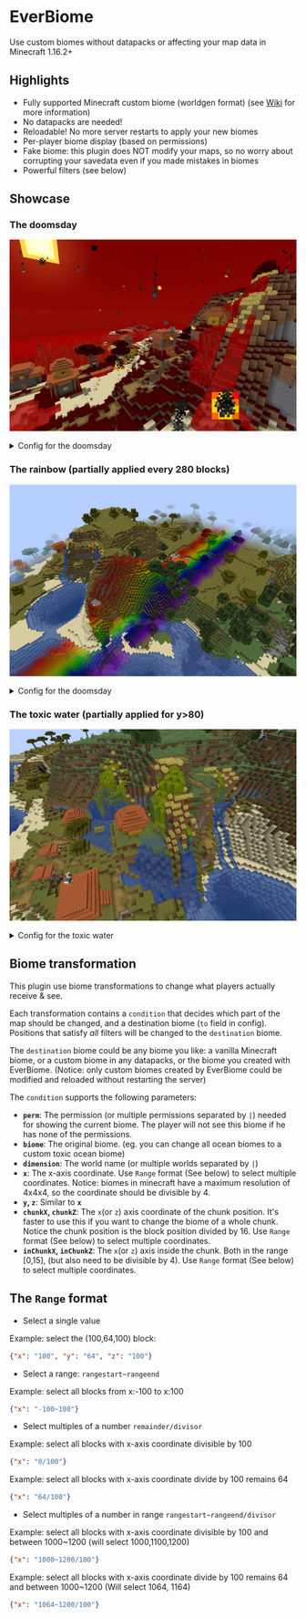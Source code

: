 # EverBiome

Use custom biomes without datapacks or affecting your map data in Minecraft 1.16.2+

## Highlights

- Fully supported Minecraft custom biome (worldgen format) (see [Wiki](https://minecraft.fandom.com/wiki/Custom_world_generation) for more information)
- No datapacks are needed!
- Reloadable! No more server restarts to apply your new biomes
- Per-player biome display (based on permissions)
- Fake biome: this plugin does NOT modify your maps, so no worry about corrupting your savedata even if you made mistakes in biomes
- Powerful filters (see below)

## Showcase

### The doomsday
[![The doomsday biome](https://github.com/EverMCServer/EverBiome/blob/gh-pages/doomsday.min.jpg?raw=true)](https://github.com/EverMCServer/EverBiome/blob/gh-pages/doomsday.png?raw=true)

<details>
  <summary>Config for the doomsday</summary>
  
  <details>
    <summary>config.json</summary>
  
  ```json
[
    {
        "condition": {
        },
        "to": "everbiome:doomsday"
    }
]
  ```

</details>

<details>
    <summary>biomes/doomsday.json</summary>
  
```json
{
  "scale": 0.1,
  "effects": {
    "sky_color": 7798784,
    "fog_color": 8912896,
    "water_color": 16711680,
    "water_fog_color": 16711680,
    "grass_color": 7798784,
    "foliage_color": 7798784,
    "particle": {
      "probability": 0.01,
      "options": {
        "type": "minecraft:lava"
      }
    },
    "additions_sound": {
      "sound": "minecraft:ambient.cave",
      "tick_chance": 0.01
    }
  },
  "precipitation": "rain",
  "temperature": 2.0,
  "downfall": 0.0,
  "category": "the_end",
  "parent": "the_end",
  "depth": -1.0
}
```

</details>
  
</details>


### The rainbow (partially applied every 280 blocks)

[![The rainbow](https://github.com/EverMCServer/EverBiome/blob/gh-pages/rainbow.min.jpg?raw=true)](https://github.com/EverMCServer/EverBiome/blob/gh-pages/rainbow.png?raw=true)
<details>
  <summary>Config for the doomsday</summary>
  
  <details>
    <summary>config.json</summary>
  
  ```json
[
    {
        "condition": {
            "x": "0/280"
        },
        "to": "everbiome:red"
    },
    {
        "condition": {
            "x": "4/280"
        },
        "to": "everbiome:orange"
    },
    {
        "condition": {
            "x": "8/280"
        },
        "to": "everbiome:yellow"
    },
    {
        "condition": {
            "x": "12/280"
        },
        "to": "everbiome:green"
    },
    {
        "condition": {
            "x": "16/280"
        },
        "to": "everbiome:blue"
    },
    {
        "condition": {
            "x": "20/280"
        },
        "to": "everbiome:indigo"
    },
    {
        "condition": {
            "x": "24/280"
        },
        "to": "everbiome:violet"
    }
]
  ```

</details>

<details>
    <summary>biomes/red.json</summary>
  
```json
{
  "scale": 0.1,
  "effects": {
    "sky_color": 8103167,
    "fog_color": 16711680,
    "water_color": 16711680,
    "water_fog_color": 16711680,
    "grass_color": 16711680,
    "foliage_color": 16711680
  },
  "precipitation": "rain",
  "temperature": 0.5,
  "downfall": 0.5,
  "category": "ocean",
  "depth": -1.0
}
```

</details>

<details>
    <summary>biomes/orange.json</summary>
  
```json
{
  "scale": 0.1,
  "effects": {
    "sky_color": 8103167,
    "fog_color": 16744192,
    "water_color": 16744192,
    "water_fog_color": 16744192,
    "grass_color": 16744192,
    "foliage_color": 16744192
  },
  "precipitation": "rain",
  "temperature": 0.5,
  "downfall": 0.5,
  "category": "ocean",
  "depth": -1.0
}
```

</details>

<details>
    <summary>biomes/yellow.json</summary>
  
```json
{
  "scale": 0.1,
  "effects": {
    "sky_color": 8103167,
    "fog_color": 16776960,
    "water_color": 16776960,
    "water_fog_color": 16776960,
    "grass_color": 16776960,
    "foliage_color": 16776960
  },
  "precipitation": "rain",
  "temperature": 0.5,
  "downfall": 0.5,
  "category": "ocean",
  "depth": -1.0
}
```

</details>

<details>
    <summary>biomes/green.json</summary>
  
```json
{
  "scale": 0.1,
  "effects": {
    "sky_color": 8103167,
    "fog_color": 65280,
    "water_color": 65280,
    "water_fog_color": 65280,
    "grass_color": 65280,
    "foliage_color": 65280
  },
  "precipitation": "rain",
  "temperature": 0.5,
  "downfall": 0.5,
  "category": "ocean",
  "depth": -1.0
}
```

</details>

<details>
    <summary>biomes/blue.json</summary>
  
```json
{
  "scale": 0.1,
  "effects": {
    "sky_color": 8103167,
    "fog_color": 255,
    "water_color": 255,
    "water_fog_color": 255,
    "grass_color": 255,
    "foliage_color": 255
  },
  "precipitation": "rain",
  "temperature": 0.5,
  "downfall": 0.5,
  "category": "ocean",
  "depth": -1.0
}
```

</details>

<details>
    <summary>biomes/indigo.json</summary>
  
```json
{
  "scale": 0.1,
  "effects": {
    "sky_color": 8103167,
    "fog_color": 3025759,
    "water_color": 3025759,
    "water_fog_color": 3025759,
    "grass_color": 3025759,
    "foliage_color": 3025759
  },
  "precipitation": "rain",
  "temperature": 0.5,
  "downfall": 0.5,
  "category": "ocean",
  "depth": -1.0
}
```

</details>

<details>
    <summary>biomes/violet.json</summary>
  
```json
{
  "scale": 0.1,
  "effects": {
    "sky_color": 8103167,
    "fog_color": 9109759,
    "water_color": 9109759,
    "water_fog_color": 9109759,
    "grass_color": 9109759,
    "foliage_color": 9109759
  },
  "precipitation": "rain",
  "temperature": 0.5,
  "downfall": 0.5,
  "category": "ocean",
  "depth": -1.0
}
```

</details>

</details>

### The toxic water (partially applied for y>80)

[![The toxic water](https://github.com/EverMCServer/EverBiome/blob/gh-pages/partial_y.min.jpg?raw=true)](https://github.com/EverMCServer/EverBiome/blob/gh-pages/partial_y.png?raw=true)

<details>
  <summary>Config for the toxic water</summary>
  
  <details>
    <summary>config.json</summary>
  
  ```json
[
    {
        "condition": {
            "y": "80~300"
        },
        "to": "everbiome:ocean_toxic"
    }
]
  ```

</details>

<details>
    <summary>biomes/ocean_toxic.json</summary>
  
```json
{
  "scale": 0.1,
  "effects": {
    "sky_color": 8103167,
    "fog_color": 12638463,
    "water_color": 11523840,
    "water_fog_color": 4675328
  },
  "precipitation": "rain",
  "temperature": 0.5,
  "downfall": 0.5,
  "category": "ocean",
  "depth": -1.0
}
```

</details>
  
</details>

## Biome transformation

This plugin use biome transformations to change what players actually receive & see. 

Each transformation contains a `condition` that decides which part of the map should be changed, and a destination biome (`to` field in config). Positions that satisfy *all* filters will be changed to the `destination` biome. 

The `destination` biome could be any biome you like: a vanilla Minecraft biome, or a custom biome in any datapacks, or the biome you created with EverBiome. (Notice: only custom biomes created by EverBiome could be modified and reloaded without restarting the server)

The `condition` supports the following parameters:

- **`perm`**: The permission (or multiple permissions separated by `|`) needed for showing the current biome. The player will not see this biome if he has none of the permissions.
- **`biome`**: The original biome. (eg. you can change all ocean biomes to a custom toxic ocean biome) 
- **`dimension`**: The world name (or multiple worlds separated by `|`)
- **`x`**: The x-axis coordinate. Use `Range` format (See below) to select multiple coordinates. Notice: biomes in minecraft have a maximum resolution of 4x4x4, so the coordinate should be divisible by 4.
- **`y`, `z`**: Similar to **`x`**
- **`chunkX`, `chunkZ`**: The `x`(or `z`) axis coordinate of the chunk position. It's faster to use this if you want to change the biome of a whole chunk. Notice the chunk position is the block position divided by 16. Use `Range` format (See below) to select multiple coordinates. 
- **`inChunkX`, `inChunkZ`**: The `x`(or `z`) axis inside the chunk. Both in the range [0,15], (but also need to be divisible by 4). Use `Range` format (See below) to select multiple coordinates. 

## The `Range` format

- Select a single value

Example: select the (100,64,100) block:
```json
{"x": "100", "y": "64", "z": "100"}
```

- Select a range: `rangestart~rangeend`

Example: select all blocks from x:-100 to x:100
```json
{"x": "-100~100"}
```

- Select multiples of a number `remainder/divisor`

Example: select all blocks with x-axis coordinate divisible by 100
```json
{"x": "0/100"}
```

Example: select all blocks with x-axis coordinate divide by 100 remains 64
```json
{"x": "64/100"}
```

- Select multiples of a number in range `rangestart~rangeend/divisor`

Example: select all blocks with x-axis coordinate divisible by 100 and between 1000~1200 (will select 1000,1100,1200)
```json
{"x": "1000~1200/100"}
```

Example: select all blocks with x-axis coordinate divide by 100 remains 64 and between 1000~1200 (Will select 1064, 1164)
```json
{"x": "1064~1200/100"}
```


